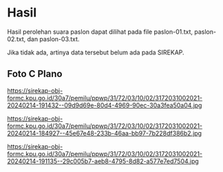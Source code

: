 # Hasil

Hasil perolehan suara paslon dapat dilihat pada file paslon-01.txt, paslon-02.txt, dan paslon-03.txt.

Jika tidak ada, artinya data tersebut belum ada pada SIREKAP.

## Foto C Plano

https://sirekap-obj-formc.kpu.go.id/30a7/pemilu/ppwp/31/72/03/10/02/3172031002021-20240214-191432--09d9d69e-80d4-4969-90ec-30a3fea50a04.jpg

https://sirekap-obj-formc.kpu.go.id/30a7/pemilu/ppwp/31/72/03/10/02/3172031002021-20240214-184927--45e67e48-233b-46aa-bb97-7b228df386b2.jpg

https://sirekap-obj-formc.kpu.go.id/30a7/pemilu/ppwp/31/72/03/10/02/3172031002021-20240214-191135--29c005b7-aeb8-4795-8d82-a577e7ed7504.jpg
